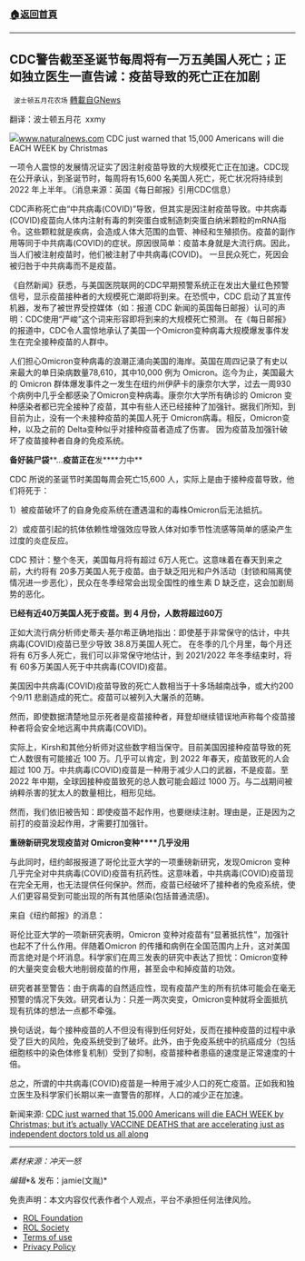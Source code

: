 ###  [:house:返回首頁](https://github.com/ourhimalayas/txt)
---


## CDC警告截至圣诞节每周将有一万五美国人死亡；正如独立医生一直告诫：疫苗导致的死亡正在加剧
` 波士顿五月花农场` [轉載自GNews](https://gnews.org/zh-hans/1809958/)

翻译：波士顿五月花  xxmy

![](https://assets.gnews.org/wp-content/uploads/2021/12/Picture1-42.jpg)www.naturalnews.com
CDC just warned that 15,000 Americans will die EACH WEEK by Christmas

一项令人震惊的发展情况证实了因注射疫苗导致的大规模死亡正在加速。CDC现在公开承认，到圣诞节时，每周将有15,600 名美国人死亡，死亡状况将持续到 2022 年上半年。（消息来源：英国《每日邮报》引用CDC信息）

CDC声称死亡由“中共病毒(COVID)”导致，但其实是因注射疫苗导致。中共病毒(COVID)疫苗向人体内注射有毒的刺突蛋白或制造刺突蛋白纳米颗粒的mRNA指令。这些颗粒就是疾病，会造成人体大范围的血管、神经和生殖损伤。疫苗的副作用等同于中共病毒(COVID)的症状。原因很简单：疫苗本身就是大流行病。因此，当人们被注射疫苗时，他们被注射了中共病毒(COVID)。 一旦民众死亡，死因会被归咎于中共病毒而不是疫苗。

《自然新闻》获悉，与美国医院联网的CDC早期预警系统正在发出大量红色预警信号，显示疫苗接种者的大规模死亡潮即将到来。在恐慌中，CDC 启动了其宣传机器，发布了被世界受控媒体（如：报道 CDC 新闻的英国每日邮报）认可的声明：CDC使用“严峻”这个词来形容即将到来的大规模死亡预测。 在《每日邮报》的报道中，CDC令人震惊地承认了美国一个Omicron变种病毒大规模爆发事件发生在完全接种疫苗的人群中。

人们担心Omicron变种病毒的浪潮正涌向美国的海岸。英国在周四记录了有史以来最大的单日染病数量78,610，其中10,000 例为 Omicron。迄今为止，美国最大的 Omicron 群体爆发事件之一发生在纽约州伊萨卡的康奈尔大学，过去一周930 个病例中几乎全都感染了Omicron变种病毒。康奈尔大学所有确诊的 Omicron 变种感染者都已完全接种了疫苗，其中有些人还已经接种了加强针。据我们所知，到目前为止，没有一个未接种疫苗的美国人死于 Omicron病毒。相反，Omicron变种，以及之前的 Delta变种似乎对接种疫苗者造成了伤害。 因为疫苗及加强针破坏了疫苗接种者自身的免疫系统。

**备好装尸袋****…****疫苗正在****发****力中**

CDC 所说的圣诞节时美国每周会死亡15,600 人，实际上是由于接种疫苗导致，他们将死于：

1）被疫苗破坏了的自身免疫系统在遭遇温和的毒株Omicron后无法抵抗。

2）或疫苗引起的抗体依赖性增强效应导致人体对如季节性流感等简单的感染产生过度的炎症反应。

CDC 预计：整个冬天，美国每月将有超过 6万人死亡。这意味着在春天到来之前，大约将有 20多万美国人死于疫苗。由于缺乏阳光和户外活动（封锁和隔离使情况进一步恶化），民众在冬季经常会出现全国性的维生素 D 缺乏症，这会加剧局势的恶化。

**已****经有近****40****万美国人死于疫苗。到**** 4 ****月份，人数****将超过****60****万**

正如大流行病分析师史蒂夫·基尔希正确地指出：即使基于非常保守的估计，中共病毒(COVID)疫苗已至少导致 38.8万美国人死亡。 在冬季的几个月里，每个月还将有 6万多人死亡，我们可以非常保守地估计，到 2021/2022 年冬季结束时，将有 60多万美国人死于中共病毒(COVID)疫苗。

美国因中共病毒(COVID)疫苗导致的死亡人数相当于十多场越南战争，或大约200个9/11 悲剧造成的死亡。疫苗可以被列入大屠杀的范畴。

然而，即使数据清楚地显示死者是疫苗接种者，拜登却继续错误地声称每个疫苗接种者将会安全地远离中共病毒(COVID)。

实际上，Kirsh和其他分析师对这些数字相当保守。目前美国因接种疫苗导致的死亡人数很有可能接近 100 万。几乎可以肯定，到 2022 年春天，疫苗致死的人会超过 100 万。中共病毒(COVID)疫苗是一种用于减少人口的武器，不是疫苗。至2022 年中期，全球因接种疫苗致死的总人数可能会超过 1000 万。与二战期间被纳粹杀害的犹太人的数量相比，相形见绌。

然而，我们依旧被告知：即使疫苗不起作用，也要继续注射。理由是，正是因为之前打的疫苗没起作用，才需要打加强针。

**重磅新研究****发现疫苗对**** Omicron变种****几乎没用**

与此同时，纽约邮报报道了哥伦比亚大学的一项重磅新研究，发现Omicron 变种几乎完全对中共病毒(COVID)疫苗有抗药性。这意味着，中共病毒(COVID)疫苗现在完全无用，也无法提供任何保护。然而，疫苗已经破坏了接种者的免疫系统，使人们更容易受到可能出现的所有其他感染(包括普通流感)。

来自《纽约邮报》的消息：

哥伦比亚大学的一项新研究表明，Omicron 变种对疫苗有“显著抵抗性”，加强针也起不了什么作用。伴随着Omicron 的传播和病例在全国范围内上升，这对美国而言绝对是个坏消息。科学家们在周三发表的研究中表达了担忧：Omicron变种的大量突变会极大地削弱疫苗的作用，甚至会中和掉疫苗的功效。

研究者甚至警告：由于病毒的自然适应性，现有疫苗产生的所有抗体可能会在毫无预警的情况下失效。研究者认为：只差一两次突变，Omicron变种就将全面抵抗现有抗体的想法一点都不牵强。

换句话说，每个接种疫苗的人不但没有得到任何好处，反而在接种疫苗的过程中承受了巨大的风险，免疫系统受到了破坏。此外，由于免疫系统中的抗癌成分（包括细胞核中的染色体修复机制）受到了抑制，疫苗接种者患癌的速度是正常速度的十倍。

总之，所谓的中共病毒(COVID)疫苗是一种用于减少人口的死亡疫苗。正如我和独立医生及科学家们长期以来一直警告的那样，人口的减少正在加速。

新闻来源: [CDC just warned that 15,000 Americans will die EACH WEEK by Christmas; but it’s actually VACCINE DEATHS that are accelerating just as independent doctors told us all along](https://www.naturalnews.com/2021-12-17-cdc-warned-15000-americans-will-die-each-week-vaccine-death-wave.html)

* * *

*素材来源：冲天一怒*

*编辑**& 发布：jamie(文胤)*

 

免责声明：本文内容仅代表作者个人观点，平台不承担任何法律风险。

- [ROL Foundation](https://rolfoundation.org/)
- [ROL Society](https://rolsociety.org/)
- [Terms of use](https://gnews.org/terms-of-use-3/)
- [Privacy Policy](https://gnews.org/privacy-policy/)
